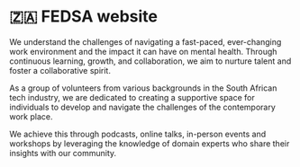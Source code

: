 # 🇿🇦 FEDSA website

We understand the challenges of navigating a fast-paced, ever-changing work environment and the impact it can have on mental health. Through continuous learning, growth, and collaboration, we aim to nurture talent and foster a collaborative spirit.

As a group of volunteers from various backgrounds in the South African tech industry, we are dedicated to creating a supportive space for individuals to develop and navigate the challenges of the contemporary work place.

We achieve this through podcasts, online talks, in-person events and workshops by leveraging the knowledge of domain experts who share their insights with our community.
